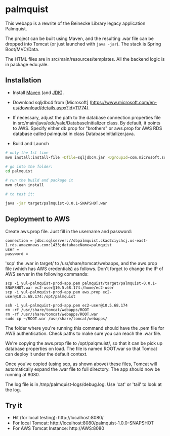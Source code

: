 # palmquist

This webapp is a rewrite of the Beinecke Library legacy application Palmquist. 

The project can be built using Maven, and the resulting .war file can be dropped into Tomcat (or just launched with `java -jar`).
The stack is Spring Boot/MVC/Data.

The HTML files are in src/main/resources/templates. All the backend logic is in package edu.yale.


Installation
--------------


- Install [Maven](https://maven.apache.org/) (and [JDK](http://www.oracle.com/technetwork/java/javase/downloads/jdk8-downloads-2133151.html)).

- Download sqljdbc4 from [Microsoft] (https://www.microsoft.com/en-us/download/details.aspx?id=11774).

- If necessary, adjust the path to the database connection properties file in
src/main/java/edu/yale/DatabaseInitializer class. By default, it points to AWS. Specify either db.prop for
"brothers" or aws.prop for AWS RDS database called palmquist in class DatabaseInitializer.java.


* Build and Launch

```sh
# only the 1st time
mvn install:install-file -Dfile=sqljdbc4.jar -DgroupId=com.microsoft.sqlserver -DartifactId=sqljdbc4 -Dversion=4.0 -Dpackaging=jar

# go into the folder:
cd palmquist

# run the build and package it
mvn clean install

# to test it:

java -jar target/palmquist-0.0.1-SNAPSHOT.war

```




Deployment to AWS
------------------

Create aws.prop file. Just fill in the username and password:

```
connection = jdbc:sqlserver://dbpalmquist.ckao2ciychcj.us-east-1.rds.amazonaws.com:1433;databaseName=palmquist
user =
password =
```

'scp' the .war in target/
 to /usr/share/tomcat/webapps, and the aws.prop file (which has AWS credentials) as follows.
 Don't forget to change the IP of AWS server in the following commands:

```
scp -i yul-palmquist-prod-app.pem palmquist/target/palmquist-0.0.1-SNAPSHOT.war ec2-user@10.5.68.174:/home/ec2-user
scp -i yul-palmquist-prod-app.pem aws.prop ec2-user@10.5.68.174:/opt/palmquist

ssh -i yul-palmquist-prod-app.pem ec2-user@10.5.68.174
rm -rf /usr/share/tomcat/webapps/ROOT
rm -rf /usr/share/tomcat/webapps/ROOT.war
sudo cp ~/ROOT.war /usr/share/tomcat/webapps/

```

The folder where you're running this command should have the .pem file for
AWS authentication. Check paths to make
sure you can reach the .war file.

We're copying the aws.prop file to /opt/palqmuist/, so that it can be pick up database properties
on load. The file is named ROOT.war so that Tomcat can deploy it under the default context.

Once you've copied (using scp, as shown above) these files, Tomcat will automatically expand the .war file to full directory.
The app should now be running at 8080.

The log file is in /tmp/palmquist-logs/debug.log. Use 'cat' or 'tail' to look at the log.


Try it
--------------
- Hit (for local testing): http://localhost:8080/
- For local Tomcat: http://localhost:8080/palmquist-1.0.0-SNAPSHOT
- For AWS Tomcat Instance: http://AWS:8080
